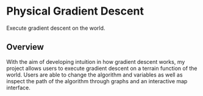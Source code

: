 # Physical Gradient Descent
Execute gradient descent on the world.
## Overview
With the aim of developing intuition in how gradient descent works, my project allows users to execute gradient descent on a terrain function of the world. Users are able to change the algorithm and variables as well as inspect the path of the algorithm through graphs and an interactive map interface.
